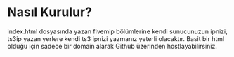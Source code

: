 # Nasıl Kurulur?

index.html dosyasında yazan fivemip bölümlerine kendi sunucunuzun ipnizi, ts3ip yazan yerlere kendi ts3 ipnizi yazmanız yeterli olacaktır. Basit bir html olduğu için sadece bir domain alarak Github üzerinden hostlayabilirsiniz.
